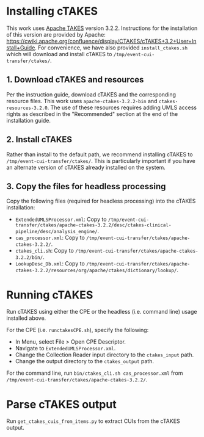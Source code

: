 Installing cTAKES
================

This work uses [Apache TAKES](http://ctakes.apache.org/) version 3.2.2. Instructions for the installation of this version are provided by Apache: https://cwiki.apache.org/confluence/display/CTAKES/cTAKES+3.2+User+Install+Guide. For convenience, we have also provided `install_ctakes.sh` which will download and install cTAKES to `/tmp/event-cui-transfer/ctakes/`.

## 1. Download cTAKES and resources

Per the instruction guide, download cTAKES and the corresponding resource files. This work uses `apache-ctakes-3.2.2-bin` and `ctakes-resources-3.2.0`. The use of these resources requires adding UMLS access rights as described in the "Recommended" section at the end of the installation guide.

## 2. Install cTAKES

Rather than install to the default path, we recommend installing cTAKES to `/tmp/event-cui-transfer/ctakes/`. This is particularly important if you have an alternate version of cTAKES already installed on the system.

## 3. Copy the files for headless processing

Copy the following files (required for headless processing) into the cTAKES installation:

- `ExtendedUMLSProcessor.xml`: Copy to `/tmp/event-cui-transfer/ctakes/apache-ctakes-3.2.2/desc/ctakes-clinical-pipeline/desc/analysis_engine/`.
- `cas_processor.xml`: Copy to `/tmp/event-cui-transfer/ctakes/apache-ctakes-3.2.2/`.
- `ctakes_cli.sh`: Copy to `/tmp/event-cui-transfer/ctakes/apache-ctakes-3.2.2/bin/`.
- `LookupDesc_Db.xml`: Copy to `/tmp/event-cui-transfer/ctakes/apache-ctakes-3.2.2/resources/org/apache/ctakes/dictionary/lookup/`.


Running cTAKES
================
Run cTAKES using either the CPE or the headless (i.e. command line) usage installed above. 

For the CPE (i.e. `runctakesCPE.sh`), specify the following:

- In Menu, select File > Open CPE Descriptor.
- Navigate to `ExtendedUMLSProcessor.xml`.
- Change the Collection Reader input directory to the `ctakes_input` path.
- Change the output directory to the `ctakes_output` path.

For the command line, run `bin/ctakes_cli.sh cas_processor.xml` from `/tmp/event-cui-transfer/ctakes/apache-ctakes-3.2.2/`.


Parse cTAKES output
================
Run `get_ctakes_cuis_from_items.py` to extract CUIs from the cTAKES output.